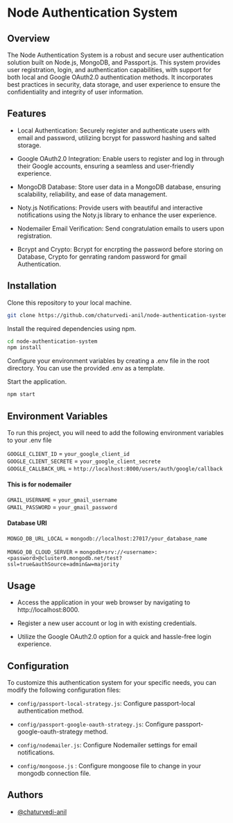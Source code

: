 
# Node Authentication System

## Overview

The Node Authentication System is a robust and secure user authentication solution built on Node.js, MongoDB, and Passport.js. This system provides user registration, login, and authentication capabilities, with support for both local and Google OAuth2.0 authentication methods. It incorporates best practices in security, data storage, and user experience to ensure the confidentiality and integrity of user information.


## Features

- Local Authentication: Securely register and authenticate users   with email and password, utilizing bcrypt for password hashing and salted storage.

- Google OAuth2.0 Integration: Enable users to register and log in through their Google accounts, ensuring a seamless and user-friendly experience.

- MongoDB Database: Store user data in a MongoDB database, ensuring scalability, reliability, and ease of data management.

- Noty.js Notifications: Provide users with beautiful and interactive notifications using the Noty.js library to enhance the user experience.

- Nodemailer Email Verification: Send congratulation emails to users upon registration.

- Bcrypt and Crypto: Bcrypt for encrpting the password before storing on Database, Crypto for genrating random password for gmail Authentication.
## Installation

Clone this repository to your local machine.

```bash
git clone https://github.com/chaturvedi-anil/node-authentication-system.git
```
Install the required dependencies using npm.

```bash
cd node-authentication-system
npm install
```
Configure your environment variables by creating a .env file in the root directory. You can use the provided .env as a template.

Start the application.

```bash
npm start
```
## Environment Variables

To run this project, you will need to add the following environment variables to your .env file


`GOOGLE_CLIENT_ID` = `your_google_client_id`             
`GOOGLE_CLIENT_SECRETE` = `your_google_client_secrete`   
`GOOGLE_CALLBACK_URL` = `http://localhost:8000/users/auth/google/callback`

#### This is for nodemailer
`GMAIL_USERNAME` = `your_gmail_username`  
`GMAIL_PASSWORD` = `your_gmail_password`

#### Database URI
`MONGO_DB_URL_LOCAL` = `mongodb://localhost:27017/your_database_name`

`MONGO_DB_CLOUD_SERVER` = `mongodb+srv://<username>:<password>@cluster0.mongodb.net/test?ssl=true&authSource=admin&w=majority`


## Usage

- Access the application in your web browser by navigating to http://localhost:8000.

- Register a new user account or log in with existing credentials.

- Utilize the Google OAuth2.0 option for a quick and hassle-free login experience.


## Configuration

To customize this authentication system for your specific needs, you can modify the following configuration files:

- `config/passport-local-strategy.js`: Configure passport-local authentication method.

- `config/passport-google-oauth-strategy.js`: Configure passport-google-oauth-strategy method.

- `config/nodemailer.js`: Configure Nodemailer settings for email notifications.

- `config/mongoose.js` : Configure mongoose file to change in your mongodb connection file.
## Authors

- [@chaturvedi-anil](https://github.com/chaturvedi-anil)


